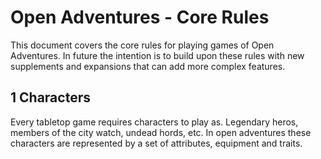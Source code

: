# Open Adventures - Core Rules

This document covers the core rules for playing games of Open Adventures. In future the intention is to build upon these rules with new supplements and expansions that can add more complex features.

## 1 Characters

Every tabletop game requires characters to play as. Legendary heros, members of the city watch, undead hords, etc. In open adventures these characters are represented by a set of attributes, equipment and traits.
